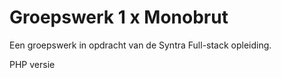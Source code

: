 # Groepswerk 1 x Monobrut

Een groepswerk in opdracht van de Syntra Full-stack opleiding.

PHP versie
